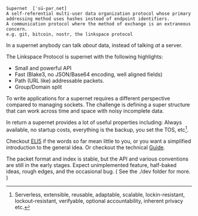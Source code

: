 ```definition
Supernet  [ˈsü-pərˌnet]
A self-referential multi-user data organization protocol whose primary
addressing method uses hashes instead of endpoint identifiers.
A communication protocol where the method of exchange is an extraneous concern.
e.g. git, bitcoin, nostr, the linkspace protocol
```

In a supernet anybody can talk _about_ data, instead of talking _at_ a server.

The Linkspace Protocol is supernet with the following highlights:

- Small and powerful API
- Fast (Blake3, no JSON/Base64 encoding, well aligned fields)
- Path (URL like) addressable packets.
- Group/Domain split

To write applications for a supernet requires a different perspective compared to managing sockets.
The challenge is defining a super structure that can work across time and space with noisy incomplete data.

In return a supernet provides a lot of useful properties including:
Always available, no startup costs, everything is the backup, you set the TOS, etc[^1].

Checkout [ELI5](./eli5.html) if the words so far mean little to you, or you want a simplified introduction to the general idea.
Or checkout the technical [Guide](./docs/guide/index.html).

The packet format and index is stable, but the API and various conventions are still in the early stages.
Expect unimplemented feature, half-baked ideas, rough edges, and the occasional bug. ( See the ./dev folder for more. )


[^1]: Serverless, extensible, reusable, adaptable, scalable, lockin-resistant, lockout-resistant, verifyable, optional accountability, inherent privacy etc.
